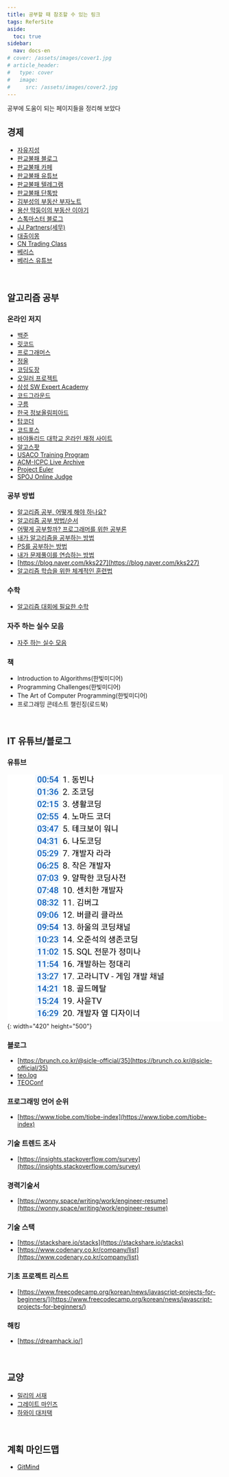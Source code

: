 ```yaml
---
title: 공부할 때 참조할 수 있는 링크
tags: ReferSite
aside:
  toc: true
sidebar:
  nav: docs-en
# cover: /assets/images/cover1.jpg
# article_header:
#   type: cover
#   image:
#     src: /assets/images/cover2.jpg
---
```


공부에 도움이 되는 페이지들을 정리해 보았다

<!-- more -->

## 경제
- [자유지성](https://www.youtube.com/@Liberal-Reason)
- [판교불패 블로그](https://blog.naver.com/pangyo_nevergiveup_)
- [판교불패 카페](https://cafe.naver.com/realestatedrive)
- [판교불패 유튜브](https://www.youtube.com/@pangyobulpae)
- [판교불패 텔레그램](https://t.me/+hXl0m_aoGcY4Mzll)
- [판교불패 단톡방](https://open.kakao.com/o/gIwYImbf)
- [김부성의 부동산 부자노트](https://blog.naver.com/kimtoonote)
- [용산 막둥이의 부동산 이야기](https://blog.naver.com/cutty6815)
- [스톡마스터 블로그](https://blog.naver.com/PostList.naver?blogId=zusikshinhwa)
- [JJ Partners(세무)](https://blog.naver.com/PostList.naver?blogId=flightaa2)
- [대출이몽](https://blog.naver.com/skdnjsqls)
- [CN Trading Class](https://blog.naver.com/cntradingclass)
- [베리스](https://www.instagram.com/ve.rris/)
- [베리스 유튜브](https://www.youtube.com/@verrisnim)

<br>

## 알고리즘 공부
### 온라인 저지
- [백준](https://www.acmicpc.net)
- [릿코드](https://leetcode.com)
- [프로그래머스](https://programmers.co.kr)
- [정올](http://www.jungol.co.kr)
- [코딩도장](https://codingdojang.com)
- [오일러 프로젝트](https://euler.synap.co.kr)
- [삼성 SW Expert Academy](https://swexpertacademy.com/main/main.do)
- [코드그라운드](https://www.codeground.org)
- [구름](https://level.goorm.io)
- [한국 정보올림피아드](https://koi.or.kr/)
- [탑코더](https://www.topcoder.com/tc)
- [코드포스](https://codeforces.com/)
- [바야돌리드 대학교 온라인 채점 사이트](https://onlinejudge.org/)
- [알고스팟](https://www.algospot.com/)
- [USACO Training Program](https://train.usaco.org/usacogate)
- [ACM-ICPC Live Archive](https://icpcarchive.ecs.baylor.edu/)
- [Project Euler](https://projecteuler.net/)
- [SPOJ Online Judge](https://www.spoj.com)

### 공부 방법
- [알고리즘 공부, 어떻게 해야 하나요?](https://baactree.tistory.com/52)
- [알고리즘 공부 방법/순서](https://baactree.tistory.com/14)
- [어떻게 공부할까? 프로그래머를 위한 공부론](https://t1.daumcdn.net/cfile/tistory/117EC6204C2054978C)
- [내가 알고리즘을 공부하는 방법](http://wookje.dance/2019/04/16/how-to-study-algorithm/)
- [PS를 공부하는 방법](https://subinium.github.io/how-to-study-problem-solving/)
- [내가 문제풀이를 연습하는 방법](https://koosaga.com/217)
- [https://blog.naver.com/kks227](https://blog.naver.com/kks227)
- [알고리즘 학습을 위한 체계적인 훈련법](https://velog.io/@asdfg5415/%EC%95%8C%EA%B3%A0%EB%A6%AC%EC%A6%98-%ED%95%99%EC%8A%B5%EC%9D%84-%EC%9C%84%ED%95%9C-%EC%B2%B4%EA%B3%84%EC%A0%81%EC%9D%B8-%ED%9B%88%EB%A0%A8%EB%B2%95)

### 수학
- [알고리즘 대회에 필요한 수학](https://algospot.com/wiki/read/%EC%95%8C%EA%B3%A0%EB%A6%AC%EC%A6%98_%EB%8C%80%ED%9A%8C%EC%97%90_%ED%95%84%EC%9A%94%ED%95%9C_%EC%88%98%ED%95%99)

### 자주 하는 실수 모음
- [자주 하는 실수 모음](https://algospot.com/wiki/read/%EC%9E%90%EC%A3%BC_%ED%95%98%EB%8A%94_%EC%8B%A4%EC%88%98_%EB%AA%A8%EC%9D%8C)
  
### 책
- Introduction to Algorithms(한빛미디어)
- Programming Challenges(한빛미디어)
- The Art of Computer Programming(한빛미디어)
- 프로그래밍 콘테스트 챌린징(로드북)

<br>

## IT 유튜브/블로그
### 유튜브
![유튜브](/assets/doit/cotube.jpeg){: width="420" height="500"}

### 블로그
- [https://brunch.co.kr/@sicle-official/35](https://brunch.co.kr/@sicle-official/35)
- [teo.log](https://velog.io/@teo)
- [TEOConf](https://www.teoconf.com/)

### 프로그래밍 언어 순위
- [https://www.tiobe.com/tiobe-index](https://www.tiobe.com/tiobe-index)

### 기술 트렌드 조사
- [https://insights.stackoverflow.com/survey](https://insights.stackoverflow.com/survey)

### 경력기술서
- [https://wonny.space/writing/work/engineer-resume](https://wonny.space/writing/work/engineer-resume)

### 기술 스택
- [https://stackshare.io/stacks](https://stackshare.io/stacks)
- [https://www.codenary.co.kr/company/list](https://www.codenary.co.kr/company/list)

### 기초 프로젝트 리스트
- [https://www.freecodecamp.org/korean/news/javascript-projects-for-beginners/](https://www.freecodecamp.org/korean/news/javascript-projects-for-beginners/)

### 해킹
- [https://dreamhack.io/]

<br>

## 교양
- [밀리의 서재](https://www.millie.co.kr/)
- [그레이트 마인즈](https://home.ebs.co.kr/greatminds/)
- [하와이 대저택](https://www.youtube.com/c/%ED%95%98%EC%99%80%EC%9D%B4%EB%8C%80%EC%A0%80%ED%83%9D)

<br>

## 계획 마인드맵
- [GitMind](https://gitmind.com/)
